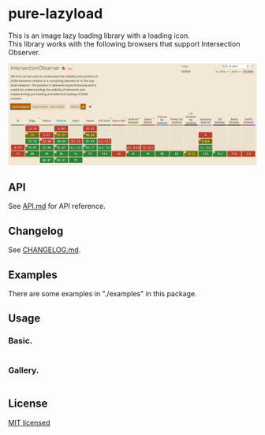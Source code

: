 # pure-lazyload

This is an image lazy loading library with a loading icon.  
This library works with the following browsers that support Intersection Observer.  

![intersection-observer-support-browser.png](https://raw.githubusercontent.com/takuya-motoshima/pure-lazyload/master/screencap/intersection-observer-support-browser.png)

## API
See [API.md](./API.md) for API reference.

## Changelog

See [CHANGELOG.md](./CHANGELOG.md).

## Examples

There are some examples in "./examples" in this package.

## Usage

### Basic.

```js
```

### Gallery.

```js
```

## License

[MIT licensed](./LICENSE.txt)